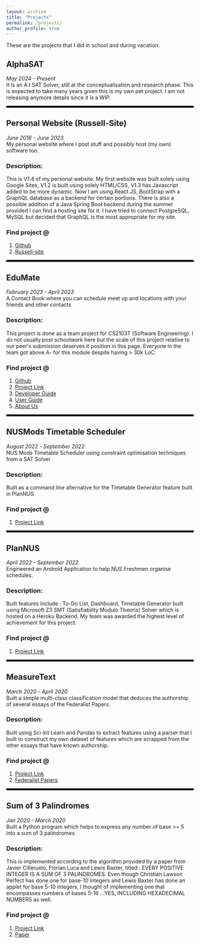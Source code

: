 ```yaml
---
layout: archive
title: "Projects"
permalink: /projects/
author_profile: true
---
```


These are the projects that I did in school and during vacation.

## AlphaSAT
*May 2024 - Present*  
It is an A.I SAT Solver, still at the conceptualisation and research phase. This is expected to take many years given this is my own pet project. I am not releasing anymore details since it is a WIP.

<hr style="border: 2px solid black;">

## Personal Website (Russell-Site)
*June 2016 - June 2023*  
My personal website where I post stuff and possibly host (my own) software too.
### Description:
This is V1.4 of my personal website. My first website was built solely using Google Sites, V1.2 is built using solely HTML/CSS, V1.3 has Javascript added to be more dynamic. Now I am using React.JS, BootStrap with a GraphQL database as a backend for certain portions. There is also a possible addition of a Java Spring Boot backend during the summer provided I can find a hosting site for it. I have tried to connect PostgreSQL, MySQL but decided that GraphQL is the most appropriate for my site.

### Find project @
1. [Github](https://github.com/russelltankaimin/russelltankaimin)
2. [Russell-site](https://russelltankaimin.github.io/russelltankaimin/)

<hr style="border: 2px solid black;">

## EduMate
*February 2023 - April 2023*  
A Contact Book where you can schedule meet up and locations with your friends and other contacts
### Description:
This project is done as a team project for CS2103T (Software Engineering). I do not usually post schoolwork here but the scale of this project relative to our peer's submission deserves it position in this page. Everyone in the team got above A- for this module despite having > 30k LoC.

### Find project @
1. [Github](https://github.com/AY2223S2-CS2103T-W14-2/tp)
2. [Project Link](https://ay2223s2-cs2103t-w14-2.github.io/tp/)
3. [Developer Guide](https://ay2223s2-cs2103t-w14-2.github.io/tp/DeveloperGuide.html)
4. [User Guide](https://ay2223s2-cs2103t-w14-2.github.io/tp/UserGuide.html)
5. [About Us](https://ay2223s2-cs2103t-w14-2.github.io/tp/AboutUs.html)


<hr style="border: 2px solid black;">

## NUSMods Timetable Scheduler
*August 2022 - September 2022*  
NUS Mods Timetable Scheduler using constraint optimisation techniques from a SAT Solver
### Description:
Built as a command line alternative for the Timetable Generator feature built in PlanNUS

### Find project @
1. [Project Link](https://github.com/russelltankaimin/TimeTable-Scheduler)

<hr style="border: 2px solid black;">

## PlanNUS
*April 2022 - September 2022*  
Engineered an Android Application to help NUS Freshmen organise schedules.
### Description:
Built features include : To-Do List, Dashboard, Timetable Generator built using Microsoft Z3 SMT (Satisfiability Modulo Theoris) Solver which is hosted on a Heroku Backend. My team was awarded the highest level of achievement for this project.

### Find project @
1. [Project Link](https://github.com/russelltankaimin/TheGrumpyNUSFreshman)

<hr style="border: 2px solid black;">

## MeasureText
*March 2020 - April 2020*  
Built a simple multi-class classification model that deduces the authorship of several essays of the Federalist Papers.
### Description:
Built using Sci-kit Learn and Pandas to extract features using a parser that I built to construct my own dataset of features which are scrapped from the other essays that have known authorship.

### Find project @
1. [Project Link](https://github.com/russelltankaimin/MeasureText)
2. [Federalist Papers](https://avalon.law.yale.edu/subject_menus/fed.asp)

<hr style="border: 2px solid black;">

## Sum of 3 Palindromes
*Jan 2020 - March 2020*  
Built a Python program which helps to express any number of base >= 5 into a sum of 3 palindromes.
### Description:
This is implemented according to the algorithm provided by a paper from Javier Cilleruelo, Florian Luca and Lewis Baxter, titled : EVERY POSITIVE INTEGER IS A SUM OF 3 PALINDROMES. Even though Christian Lawson Perfect has done one for base-10 integers and Lewis Baxter has done an applet for base 5-10 integers, I thought of implementing one that encompasses numbers of bases 5-16 ...YES, INCLUDING HEXADECIMAL NUMBERS as well.

### Find project @
1. [Project Link](https://github.com/russelltankaimin/sumof3Palindromes)
2. [Paper](https://arxiv.org/abs/1602.06208)

